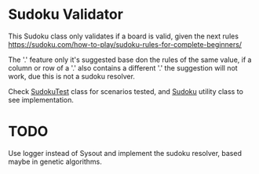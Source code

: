 # Sudoku Validator
This Sudoku class only validates if a board is valid, given the next rules https://sudoku.com/how-to-play/sudoku-rules-for-complete-beginners/

The '.' feature only it's suggested base don the rules of the same value, if a column or row of a '.' also contains a different '.' the suggestion will not work, 
due this is not a sudoku resolver.


Check [SudokuTest](https://github.com/wombstrat/sudokuValidator/blob/master/src/test/java/com/distillery/sudoku/SudokuTest.java) class for scenarios tested, and [Sudoku](https://github.com/wombstrat/sudokuValidator/blob/master/src/main/java/com/distillery/sudoku/Sudoku.java) utility class to see implementation.

# TODO

Use logger instead of Sysout and implement the sudoku resolver, based maybe in genetic algorithms.

